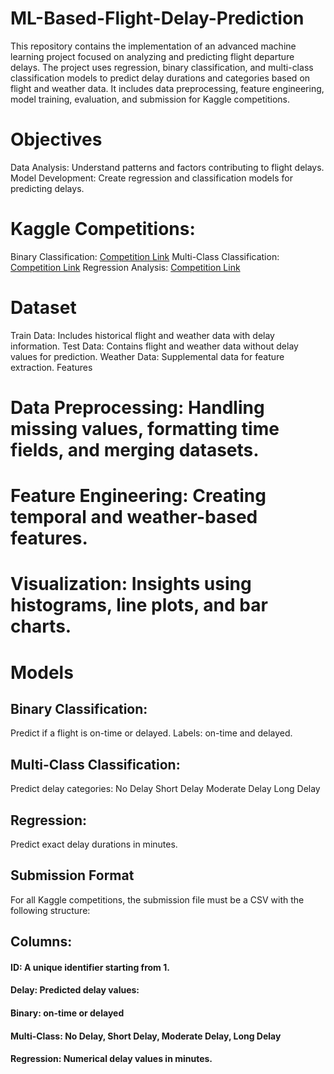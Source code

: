 # ML-Based-Flight-Delay-Prediction
This repository contains the implementation of an advanced machine learning project focused on analyzing and predicting flight departure delays. The project uses regression, binary classification, and multi-class classification models to predict delay durations and categories based on flight and weather data. It includes data preprocessing, feature engineering, model training, evaluation, and submission for Kaggle competitions.


# Objectives
Data Analysis: Understand patterns and factors contributing to flight delays.
Model Development: Create regression and classification models for predicting delays.

# Kaggle Competitions:
Binary Classification: [Competition Link](https://www.kaggle.com/t/167561bcf3484f0fb0b69e791e3751bf )
Multi-Class Classification: [Competition Link](https://www.kaggle.com/t/840c5a9252f04361985d04cc65ce84b8 )
Regression Analysis: [Competition Link](https://www.kaggle.com/t/36f8c00f74da47c1a2a39613be8c96bb)

# Dataset
Train Data: Includes historical flight and weather data with delay information.
Test Data: Contains flight and weather data without delay values for prediction.
Weather Data: Supplemental data for feature extraction.
Features

#  Data Preprocessing: Handling missing values, formatting time fields, and merging datasets.
#  Feature Engineering: Creating temporal and weather-based features.
#  Visualization: Insights using histograms, line plots, and bar charts.

#  Models
## Binary Classification:
Predict if a flight is on-time or delayed.
Labels: on-time and delayed.

## Multi-Class Classification:
Predict delay categories:
No Delay
Short Delay
Moderate Delay
Long Delay

##  Regression:
Predict exact delay durations in minutes.

##  Submission Format
For all Kaggle competitions, the submission file must be a CSV with the following structure:

## Columns:
#### ID: A unique identifier starting from 1.
#### Delay: Predicted delay values:
#### Binary: on-time or delayed
#### Multi-Class: No Delay, Short Delay, Moderate Delay, Long Delay
#### Regression: Numerical delay values in minutes.
